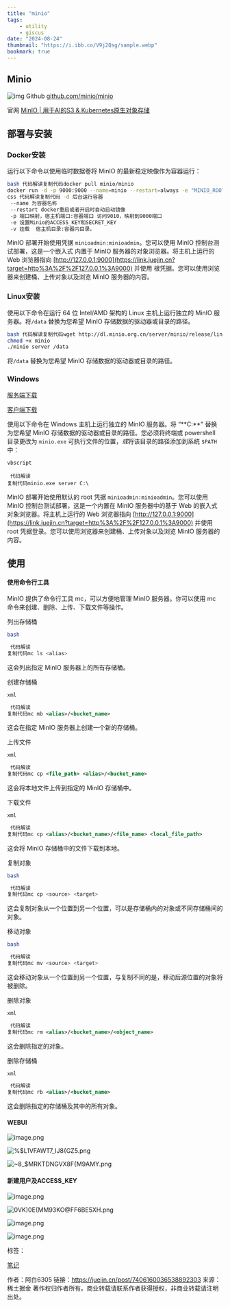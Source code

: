 ```yaml
---
title: "minio"
tags:
    - utility
    - giscus
date: "2024-08-24"
thumbnail: "https://i.ibb.co/V9j2Qsg/sample.webp"
bookmark: true
---
```


## **Minio**

![img](https://p6-xtjj-sign.byteimg.com/tos-cn-i-73owjymdk6/9c1239a901464470b5a1192ffcdf8679~tplv-73owjymdk6-jj-mark-v1:0:0:0:0:5o6Y6YeR5oqA5pyv56S-5Yy6IEAg6Zi_55m9NjMwNQ==:q75.awebp?rk3s=f64ab15b&x-expires=1725092752&x-signature=AsBZ6VwLwhmOtq%2FOsPUpcBZxY7k%3D) Github [github.com/minio/minio](https://link.juejin.cn?target=https%3A%2F%2Fgithub.com%2Fminio%2Fminio)

官网 [MinIO | 用于AI的S3 & Kubernetes原生对象存储](https://link.juejin.cn?target=https%3A%2F%2Fwww.minio.org.cn%2F)

## **部署与安装**

### **Docker安装**

运行以下命令以使用临时数据卷将 MinIO 的最新稳定映像作为容器运行：

```bash
bash 代码解读复制代码docker pull minio/minio  
docker run -d -p 9000:9000 --name=minio --restart=always -e "MINIO_ROOT_USER=minioadmin" -e "MINIO_ROOT_PASSWORD=minioadmin" -v /home/data:/data -v /home/config:/root/.minio  minio/minio server /data --console-address ":9000" --address ":9090"
css 代码解读复制代码 -d 后台运行容器
 --name 为容器名称
 --restart docker重启或者开启时自动启动镜像
 -p 端口映射，宿主机端口:容器端口 访问9010，映射到9000端口
 -e 设置Minio的ACCESS_KEY和SECRET_KEY
 -v 挂载  宿主机目录:容器内目录。
```

MinIO 部署开始使用凭据 `minioadmin:minioadmin`。您可以使用 MinIO 控制台测试部署，这是一个嵌入式 内置于 MinIO 服务器的对象浏览器。将主机上运行的 Web 浏览器指向 [http://127.0.0.1:9000](https://link.juejin.cn?target=http%3A%2F%2F127.0.0.1%3A9000) 并使用 根凭据。您可以使用浏览器来创建桶、上传对象以及浏览 MinIO 服务器的内容。

### **Linux安装**

使用以下命令在运行 64 位 Intel/AMD 架构的 Linux 主机上运行独立的 MinIO 服务器。将`/data` 替换为您希望 MinIO 存储数据的驱动器或目录的路径。

```bash
bash 代码解读复制代码wget http://dl.minio.org.cn/server/minio/release/linux-amd64/minio
chmod +x minio
./minio server /data
```

将`/data` 替换为您希望 MinIO 存储数据的驱动器或目录的路径。

### **Windows**

[服务端下载](https://link.juejin.cn?target=https%3A%2F%2Fdl.minio.io%2Fserver%2Fminio%2Frelease%2Fwindows-amd64%2Fminio.exe)

[客户端下载](https://link.juejin.cn?target=https%3A%2F%2Fdl.minio.io%2Fclient%2Fmc%2Frelease%2Fwindows-amd64%2Fmc.exe)

使用以下命令在 Windows 主机上运行独立的 MinIO 服务器。将 “**C:\**" 替换为您希望 MinIO 存储数据的驱动器或目录的路径。您必须将终端或 powershell 目录更改为 `minio.exe` 可执行文件的位置，*或*将该目录的路径添加到系统 `$PATH` 中：

```vbscript
vbscript

 代码解读
复制代码minio.exe server C:\
```

MinIO 部署开始使用默认的 root 凭据 `minioadmin:minioadmin`。您可以使用 MinIO 控制台测试部署，这是一个内置在 MinIO 服务器中的基于 Web 的嵌入式对象浏览器。将主机上运行的 Web 浏览器指向 [http://127.0.0.1:9000](https://link.juejin.cn?target=http%3A%2F%2F127.0.0.1%3A9000) 并使用 root 凭据登录。您可以使用浏览器来创建桶、上传对象以及浏览 MinIO 服务器的内容。

## **使用**

#### 使用命令行工具

MinIO 提供了命令行工具 mc，可以方便地管理 MinIO 服务器。你可以使用 mc 命令来创建、删除、上传、下载文件等操作。

列出存储桶

```bash
bash

 代码解读
复制代码mc ls <alias>
```

这会列出指定 MinIO 服务器上的所有存储桶。

创建存储桶

```xml
xml

 代码解读
复制代码mc mb <alias>/<bucket_name>
```

这会在指定 MinIO 服务器上创建一个新的存储桶。

上传文件

```xml
xml

 代码解读
复制代码mc cp <file_path> <alias>/<bucket_name>
```

这会将本地文件上传到指定的 MinIO 存储桶中。

下载文件

```xml
xml

 代码解读
复制代码mc cp <alias>/<bucket_name>/<file_name> <local_file_path>
```

这会将 MinIO 存储桶中的文件下载到本地。

复制对象

```bash
bash

 代码解读
复制代码mc cp <source> <target>
```

这会复制对象从一个位置到另一个位置，可以是存储桶内的对象或不同存储桶间的对象。

移动对象

```bash
bash

 代码解读
复制代码mc mv <source> <target>
```

这会移动对象从一个位置到另一个位置，与复制不同的是，移动后源位置的对象将被删除。

删除对象

```xml
xml

 代码解读
复制代码mc rm <alias>/<bucket_name>/<object_name>
```

这会删除指定的对象。

删除存储桶

```xml
xml

 代码解读
复制代码mc rb <alias>/<bucket_name>
```

这会删除指定的存储桶及其中的所有对象。

#### **WEBUI**

![image.png](https://p6-xtjj-sign.byteimg.com/tos-cn-i-73owjymdk6/313ec38167ba4b06b05b53cde791b6c0~tplv-73owjymdk6-jj-mark-v1:0:0:0:0:5o6Y6YeR5oqA5pyv56S-5Yy6IEAg6Zi_55m9NjMwNQ==:q75.awebp?rk3s=f64ab15b&x-expires=1725092752&x-signature=oKTwvRCbTYFfyr2pNYtRl%2FmyWrk%3D)

![%$L1VFAWT7_IJ8{GZ5.png](https://p6-xtjj-sign.byteimg.com/tos-cn-i-73owjymdk6/900aba0c17534d6fb69f8526b84c7956~tplv-73owjymdk6-jj-mark-v1:0:0:0:0:5o6Y6YeR5oqA5pyv56S-5Yy6IEAg6Zi_55m9NjMwNQ==:q75.awebp?rk3s=f64ab15b&x-expires=1725092752&x-signature=JIQ%2FaZo2NtgiFsWzLV%2FqihG8Ezk%3D)

![~8_$MRKTDNGVX8F{M9AMY.png](https://p6-xtjj-sign.byteimg.com/tos-cn-i-73owjymdk6/083766564ed147a194671db848ff0208~tplv-73owjymdk6-jj-mark-v1:0:0:0:0:5o6Y6YeR5oqA5pyv56S-5Yy6IEAg6Zi_55m9NjMwNQ==:q75.awebp?rk3s=f64ab15b&x-expires=1725092752&x-signature=2hpm%2FYEKMPCkkfdO5gCDblrGJ6Q%3D)

#### 新建用户及ACCESS_KEY

![image.png](https://p6-xtjj-sign.byteimg.com/tos-cn-i-73owjymdk6/ced7cbc90b2e4b1882695ad0ecb1edf7~tplv-73owjymdk6-jj-mark-v1:0:0:0:0:5o6Y6YeR5oqA5pyv56S-5Yy6IEAg6Zi_55m9NjMwNQ==:q75.awebp?rk3s=f64ab15b&x-expires=1725092752&x-signature=TRd9dPdlx40oFQ3N0OS2Qa4XWMo%3D)

![0VK)0E{MM93KO@FF6BE5XH.png](https://p6-xtjj-sign.byteimg.com/tos-cn-i-73owjymdk6/7d13ce58bdf442908bb27761823e3c93~tplv-73owjymdk6-jj-mark-v1:0:0:0:0:5o6Y6YeR5oqA5pyv56S-5Yy6IEAg6Zi_55m9NjMwNQ==:q75.awebp?rk3s=f64ab15b&x-expires=1725092752&x-signature=7VX2xfj6LtATV%2F7NBAPmmu%2BNyyQ%3D)

![image.png](https://p6-xtjj-sign.byteimg.com/tos-cn-i-73owjymdk6/211ca808fe6d4bf6a99394bfecf28939~tplv-73owjymdk6-jj-mark-v1:0:0:0:0:5o6Y6YeR5oqA5pyv56S-5Yy6IEAg6Zi_55m9NjMwNQ==:q75.awebp?rk3s=f64ab15b&x-expires=1725092752&x-signature=r1YgcD4a1BMk6nMaHpUoD5wf4pU%3D)

![image.png](https://p6-xtjj-sign.byteimg.com/tos-cn-i-73owjymdk6/2fc820498ec749bd92e42b4a2360109b~tplv-73owjymdk6-jj-mark-v1:0:0:0:0:5o6Y6YeR5oqA5pyv56S-5Yy6IEAg6Zi_55m9NjMwNQ==:q75.awebp?rk3s=f64ab15b&x-expires=1725092752&x-signature=XNghdPKIUCsAd4x9st0rAFZGrUA%3D)

标签：

[笔记]()



作者：阿白6305
链接：https://juejin.cn/post/7406160036538892303
来源：稀土掘金
著作权归作者所有。商业转载请联系作者获得授权，非商业转载请注明出处。